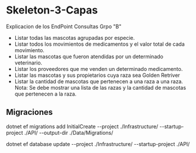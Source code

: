 # Skeleton-3-Capas
Explicacion de los EndPoint Consultas Grpo "B"

- Listar todas las mascotas agrupadas por especie.
- Listar todos los movimientos de medicamentos y el valor total de cada movimiento.
- Listar las mascotas que fueron atendidas por un determinado veterinario.
- Listar los proveedores que me venden un determinado medicamento.
- Listar las mascotas y sus propietarios cuya raza sea Golden Retriver
- Listar la cantidad de mascotas que pertenecen a una raza a una raza. Nota: Se debe mostrar una lista de las razas y la cantidad de mascotas que pertenecen a la raza.

## Migraciones
dotnet ef migrations add InitialCreate --project ./Infrastructure/ --startup-project ./API/ --output-dir ./Data/Migrations/

dotnet ef database update --project ./Infrastructure/ --startup-project ./API/  
